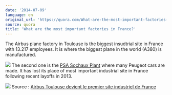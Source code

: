 ```yaml
---
date: '2014-07-09'
language: en
original_url: 'https://quora.com/What-are-the-most-important-factories-in-France/answer/Clément-Renaud'
source: quora
title: 'What are the most important factories in France?'
---
```


The Airbus plane factory in Toulouse is the biggest insudtrial site in
France with 13.217 employees. It is where the biggest plane in the world
(A380) is manufactured. 
 
![](/{{site.base_url}}/img/quora/main-qimg-bae78ae714126d5a6f86d33aed08c532-c.png) 
The second one is the [PSA Sochaux
Plant](http://en.wikipedia.org/wiki/PSA_Sochaux_Plant) where many
Peugeot cars are made. It has lost its place of most important
industrial site in France following recent layoffs in 2013. 
 
![](/{{site.base_url}}/img/quora/main-qimg-f733b0d86fc4aded16362ba575e82341-c.png) 
Source : [Airbus Toulouse devient le premier site industriel de
France](http://www.lefigaro.fr/conjoncture/2013/07/17/20002-20130717ARTFIG00273-airbus-toulouse-devient-le-premier-site-industriel-de-france.php)
